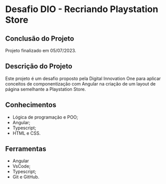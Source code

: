 # Desafio DIO - Recriando Playstation Store

## Conclusão do Projeto

Projeto finalizado em 05/07/2023.

## Descrição do Projeto

Este projeto é um desafio proposto pela Digital Innovation One para aplicar conceitos de componentização com Angular na criação de um layout de página semelhante a Playstation Store. 
## Conhecimentos

- Lógica de programação e POO;
- Angular;
- Typescript;
- HTML e CSS.

## Ferramentas
- Angular
- VsCode;
- Typescript;
- Git e GitHub.
